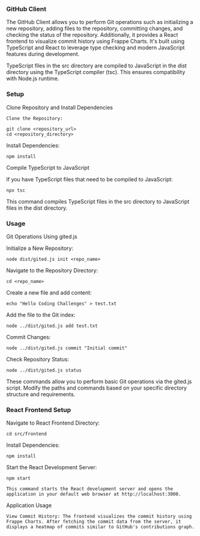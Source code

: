 ### GitHub Client

The GitHub Client allows you to perform Git operations such as initializing a new repository, adding files to the repository, committing changes, and checking the status of the repository. Additionally, it provides a React frontend to visualize commit history using Frappe Charts. It's built using TypeScript and React to leverage type checking and modern JavaScript features during development.

TypeScript files in the src directory are compiled to JavaScript in the dist directory using the TypeScript compiler (tsc). This ensures compatibility with Node.js runtime.

### Setup

Clone Repository and Install Dependencies

    Clone the Repository:

    git clone <repository_url>
    cd <repository_directory>

Install Dependencies:

    npm install

Compile TypeScript to JavaScript

If you have TypeScript files that need to be compiled to JavaScript:

    npx tsc

This command compiles TypeScript files in the src directory to JavaScript files in the dist directory.

### Usage

Git Operations Using gited.js

Initialize a New Repository:

    node dist/gited.js init <repo_name>

Navigate to the Repository Directory:

    cd <repo_name>

Create a new file and add content:

    echo "Hello Coding Challenges" > test.txt

Add the file to the Git index:

    node ../dist/gited.js add test.txt

Commit Changes:

    node ../dist/gited.js commit "Initial commit"

Check Repository Status:

    node ../dist/gited.js status

These commands allow you to perform basic Git operations via the gited.js script. Modify the paths and commands based on your specific directory structure and requirements.

### React Frontend Setup

Navigate to React Frontend Directory:

    cd src/frontend

Install Dependencies:

    npm install

Start the React Development Server:

    npm start

    This command starts the React development server and opens the application in your default web browser at http://localhost:3000.

Application Usage

    View Commit History: The frontend visualizes the commit history using Frappe Charts. After fetching the commit data from the server, it displays a heatmap of commits similar to GitHub's contributions graph.
